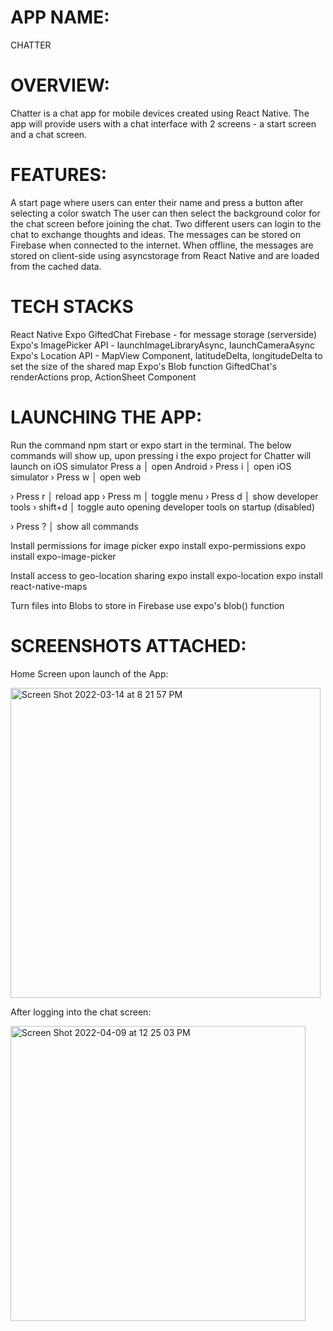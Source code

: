 # APP NAME:
CHATTER

# OVERVIEW:
Chatter is a chat app for mobile devices created using React Native. The app will provide users with a chat interface with 2 screens - a start screen and a chat screen.

# FEATURES:
A start page where users can enter their name and press a button after selecting a color swatch
The user can then select the background color for the chat screen before joining the chat.
Two different users can login to the chat to exchange thoughts and ideas.
The messages can be stored on Firebase when connected to the internet. When offline, the messages are stored on client-side using asyncstorage from React Native and are loaded from the cached data.

# TECH STACKS
React Native
Expo
GiftedChat
Firebase - for message storage (serverside)
Expo's ImagePicker API - launchImageLibraryAsync, launchCameraAsync
Expo's Location API - MapView Component, latitudeDelta, longitudeDelta to set the size of the shared map
Expo's Blob function
GiftedChat's renderActions prop, ActionSheet Component



# LAUNCHING THE APP:
Run the command npm start or expo start in the terminal. The below commands will show up, upon pressing i the expo project for Chatter will launch on iOS simulator
Press a │ open Android
› Press i │ open iOS simulator
› Press w │ open web

› Press r │ reload app
› Press m │ toggle menu
› Press d │ show developer tools
› shift+d │ toggle auto opening developer tools on startup (disabled)

› Press ? │ show all commands

Install permissions for image picker
expo install expo-permissions
expo install expo-image-picker

Install access to geo-location sharing
expo install expo-location
expo install react-native-maps

Turn files into Blobs to store in Firebase
use expo's blob() function



# SCREENSHOTS ATTACHED:

Home Screen upon launch of the App:

<img width="496" alt="Screen Shot 2022-03-14 at 8 21 57 PM" src="https://user-images.githubusercontent.com/80176993/158283236-58fb1ce8-0b10-49b9-ba46-d57012d1040f.png">


After logging into the chat screen:

<img width="472" alt="Screen Shot 2022-04-09 at 12 25 03 PM" src="https://user-images.githubusercontent.com/80176993/162582706-006ac89c-de9a-4e26-99a4-abba494ca56c.png">
